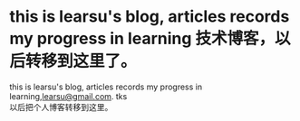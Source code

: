 this is learsu's blog, articles records my progress in learning 
技术博客，以后转移到这里了。
====

this is learsu's blog, articles records my progress in learning,learsu@gmail.com. tks<br>
以后把个人博客转移到这里。

